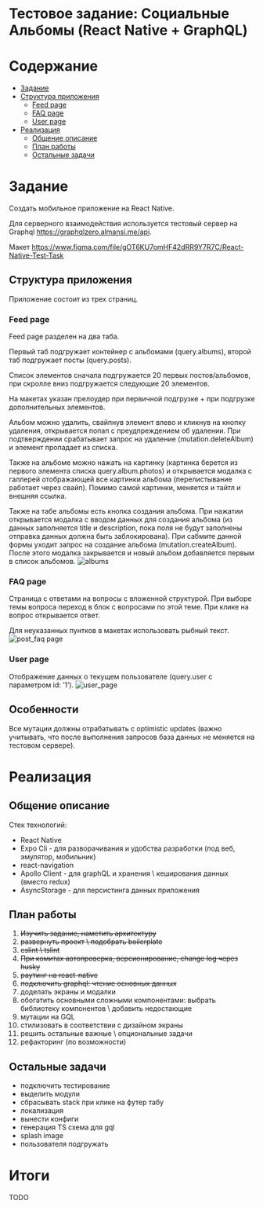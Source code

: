 # Тестовое задание: Социальные Альбомы (React Native + GraphQL)

# Содержание
- [Задание](#t1_1)
- [Cтруктура приложения](#t1_2)
    - [Feed page](#t1_2_1)
    - [FAQ page](#t1_2_2)
    - [User page](#t1_2_3)
- [Реализация](#t2)
    - [Общение описание](#t2_1)
    - [План работы](#t2_1)
    - [Остальные задачи](#t2_1)

# Задание
Создать мобильное приложение на React Native. 

Для серверного взаимодействия используется тестовый сервер на Graphql https://graphqlzero.almansi.me/api.

Макет https://www.figma.com/file/gOT6KU7omHF42dRR9Y7R7C/React-Native-Test-Task

## Cтруктура приложения
Приложение состоит из трех страниц.

### Feed page
Feed page разделен на два таба.

Первый таб подгружает контейнер с альбомами (query.albums), второй таб подгружает посты (query.posts). 

Список элементов сначала подгружается 20 первых постов/альбомов, при скролле вниз подгружается следующие 20 элементов. 

На макетах указан прелоудер при первичной подгрузке + при подгрузке дополнительных элементов. 

Альбом можно удалить, свайпнув элемент влево и кликнув на кнопку удаления, открывается попап с преудпреждением об удалении. При подтверждении срабатывает запрос на удаление (mutation.deleteAlbum) и элемент пропадает из списка.

Также на альбоме можно нажать на картинку (картинка берется из первого элемента списка query.album.photos) и открывается модалка с галлерей отображающей все картинки альбома (перелистывание работает через свайп). Помимо самой картинки, меняется и тайтл и внешняя ссылка. 

Также на табе альбомы есть кнопка создания альбома. При нажатии открывается модалка с вводом данных для создания альбома (из данных заполняется title и description, пока поля не будут заполнены отправка данных должна быть заблокирована). При сабмите данной формы уходит запрос на создание альбома (mutation.createAlbum). После этого модалка закрывается и новый альбом добавляется первым в список альбомов.
![albums](./documetns/image_2021-02-09_23-56-47.png)

### FAQ page
Страница с ответами на вопросы с вложенной структурой. При выборе темы вопроса переход в блок с вопросами по этой теме. При клике на вопрос открывается ответ.

Для неуказанных пунтков в макетах использовать рыбный текст.
![post_faq page](./documetns/image_2021-02-09_23-57-15.png)

### User page
Отображение данных о текущем пользователе (query.user  с параметром id: ’1’).
![user_page](./documetns/image_2021-02-09_23-57-26.png)

## Особенности
Все мутации должны отрабатывать с optimistic updates (важно учитывать, что после выполнения запросов база данных не меняется на тестовом сервере).

# Реализация
## Общение описание
Стек технологий:
- React Native 
- Expo Cli - для разворачивания и удобства разработки (под веб, эмулятор, мобильник)
- react-navigation
- Apollo Client -  для graphQL и хранения \ кеширования данных (вместо redux)
- AsyncStorage - для персистинга данных приложения

## План работы
1. ~~Изучить задание, наметить архитектуру~~
1. ~~развернуть проект \ подобрать boilerplate~~
1. ~~eslint \ tslint~~
1. ~~При комитах автопроверка, версионирование, change log через husky~~ 
1. ~~раутинг на react-native~~
1. ~~подключить graphql: чтение основных данных~~
1. доделать экраны и модалки
1. обогатить основными сложными компонентами: выбрать библиотеку компонентов \ добавить недостающие
1. мутации на GQL
1. стилизовать в соответствии с дизайном экраны
1. решить остальные важные \ опциональные задачи
1. рефакторинг (по возможности)

## Остальные задачи
- подключить тестирование
- выделить модули
- сбрасывать stack при клике на футер табу
- локализация
- вынести конфиги
- генерация TS схема для gql
- splash image
- пользователя подгружать

# Итоги
TODO
